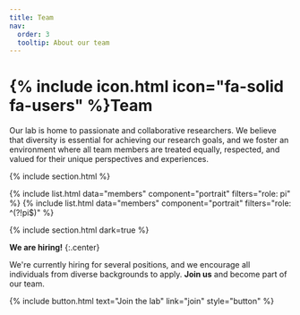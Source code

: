 ```yaml
---
title: Team
nav:
  order: 3
  tooltip: About our team
---
```


# {% include icon.html icon="fa-solid fa-users" %}Team

Our lab is home to passionate and collaborative researchers.
We believe that diversity is essential for achieving our research goals, and we foster an environment where all team members are treated equally, respected, and valued for their unique perspectives and experiences.

{% include section.html %}

{% include list.html data="members" component="portrait" filters="role: pi" %}
{% include list.html data="members" component="portrait" filters="role: ^(?!pi$)" %}

{% include section.html dark=true %}

**We are hiring!** {:.center}

We're currently hiring for several positions, and we encourage all individuals from diverse backgrounds to apply.
**Join us** and become part of our team.

{%
  include button.html
  text="Join the lab"
  link="join"
  style="button"
%}
